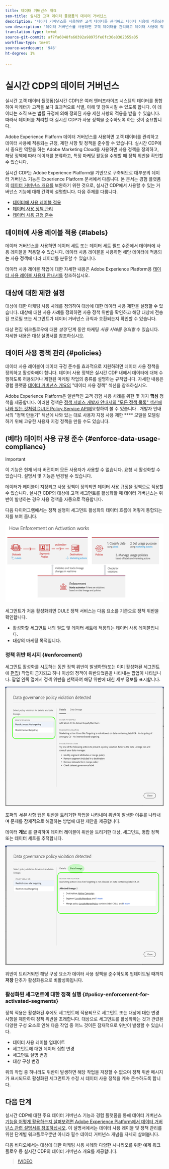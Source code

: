 ```yaml
---
title: 데이터 거버넌스 개요
seo-title: 실시간 고객 데이터 플랫폼의 데이터 거버넌스
description: '데이터 거버넌스를 사용하면 고객 데이터를 관리하고 데이터 사용에 적용되는 규정, 제한 사항 및 정책을 준수할 수 있습니다. '
seo-description: '데이터 거버넌스를 사용하면 고객 데이터를 관리하고 데이터 사용에 적용되는 규정, 제한 사항 및 정책을 준수할 수 있습니다. '
translation-type: tm+mt
source-git-commit: af7fa6048fa60392a98975fe6fc36e8302355a05
workflow-type: tm+mt
source-wordcount: '946'
ht-degree: 1%

---
```



# 실시간 CDP의 데이터 거버넌스

실시간 고객 데이터 플랫폼(실시간 CDP)은 여러 엔터프라이즈 시스템의 데이터를 통합하여 마케터가 고객을 보다 효과적으로 식별, 이해 및 참여시킬 수 있도록 합니다. 이 데이터는 조직 또는 법률 규정에 의해 정의된 사용 제한 사항의 적용을 받을 수 있습니다. 따라서 데이터를 처리할 때 실시간 CDP가 사용 정책을 준수하도록 하는 것이 중요합니다.

Adobe Experience Platform 데이터 거버넌스를 사용하면 고객 데이터를 관리하고 데이터 사용에 적용되는 규정, 제한 사항 및 정책을 준수할 수 있습니다. 실시간 CDP에서 중요한 역할을 하는 Adobe Marketing Cloud를 사용하면 사용 정책을 정의하고, 해당 정책에 따라 데이터를 분류하고, 특정 마케팅 활동을 수행할 때 정책 위반을 확인할 수 있습니다.

실시간 CDP는 Adobe Experience Platform을 기반으로 구축되므로 대부분의 데이터 거버넌스 기능은 Experience Platform 문서에서 다룹니다. 본 문서는 경험 플랫폼의 [데이터 거버넌스 개요를](../../data-governance/home.md) 보완하기 위한 것으로, 실시간 CDP에서 사용할 수 있는 거버넌스 기능에 대해 간략히 설명합니다. 다음 주제를 다룹니다.

* [데이터에 사용 레이블 적용](#labels)
* [데이터 사용 정책 관리](#policies)
* [데이터 사용 규정 준수](#enforcement)

## 데이터에 사용 레이블 적용 {#labels}

데이터 거버넌스를 사용하면 데이터 세트 또는 데이터 세트 필드 수준에서 데이터에 사용 레이블을 적용할 수 있습니다. 데이터 사용 레이블을 사용하면 해당 데이터에 적용되는 사용 정책에 따라 데이터를 분류할 수 있습니다.

데이터 사용 레이블 작업에 대한 자세한 내용은 Adobe Experience Platform용 [데이터 사용 레이블 사용자 안내서를](../../data-governance/labels/overview.md) 참조하십시오.

## 대상에 대한 제한 설정

대상에 대한 마케팅 사용 사례를 정의하여 대상에 대한 데이터 사용 제한을 설정할 수 있습니다. 대상에 대한 사용 사례를 정의하면 사용 정책 위반을 확인하고 해당 대상에 전송된 프로필 또는 세그먼트가 데이터 거버넌스 규칙과 호환되는지 확인할 수 있습니다.

대상 편집 워크플로우에 대한 _설정_ 단계 동안 마케팅 _사용 사례를 정의할_ 수 있습니다. 자세한 내용은 대상 설명서를 참조하십시오.


## 데이터 사용 정책 관리 {#policies}

데이터 사용 레이블이 데이터 규정 준수를 효과적으로 지원하려면 데이터 사용 정책을 정의하고 활성화해야 합니다. 데이터 사용 정책은 실시간 CDP 내에서 데이터에 대해 수행하도록 허용되거나 제한된 마케팅 작업의 종류를 설명하는 규칙입니다. 자세한 내용은 경험 플랫폼 [데이터 거버넌스 개요의](../../data-governance/home.md) &quot;데이터 사용 정책&quot; 섹션을 참조하십시오.

Adobe Experience Platform은 일반적인 고객 경험 사용 사례를 위한 몇 가지 **핵심** 정책을 제공합니다. 이러한 정책은 [정책 서비스 개발자 안내서의 &quot;모든 정책 목록&quot; 섹션에 나와 있는 것처럼 DULE Policy Service API에](https://www.adobe.io/apis/experienceplatform/home/api-reference.html#!acpdr/swagger-specs/dule-policy-service.yaml)요청하여 볼 수 있습니다 [](../../data-governance/policies/overview.md). 개발자 안내서의 &quot;정책 만들기&quot; 섹션에 나와 있는 대로 사용자 지정 사용 제한 **** 모델을 모델링하기 위해 고유한 사용자 지정 정책을 만들 수도 있습니다.

## (베타) 데이터 사용 규정 준수 {#enforce-data-usage-compliance}

>[!IMPORTANT]
>이 기능은 현재 베타 버전이며 모든 사용자가 사용할 수 없습니다. 요청 시 활성화할 수 있습니다. 설명서 및 기능은 변경될 수 있습니다.

데이터가 레이블이 지정되고 사용 정책이 정의되면 데이터 사용 규정을 정책으로 적용할 수 있습니다. 실시간 CDP의 대상에 고객 세그먼트를 활성화할 때 데이터 거버넌스는 위반이 발생하는 경우 사용 정책을 자동으로 적용합니다.

다음 다이어그램에서는 정책 실행이 세그먼트 활성화의 데이터 흐름에 어떻게 통합되는지를 보여 줍니다.

![](assets/enforcement-flow.png)

세그먼트가 처음 활성화되면 DULE 정책 서비스는 다음 요소를 기준으로 정책 위반을 확인합니다.

* 활성화할 세그먼트 내의 필드 및 데이터 세트에 적용되는 데이터 사용 레이블입니다.
* 대상의 마케팅 목적입니다.

### 정책 위반 메시지 {#enforcement}

세그먼트 활성화를 시도하는 동안 정책 위반이 발생하면(또는 이미 활성화된 세그먼트에 [편집](#policy-enforcement-for-activated-segments)) 작업이 금지되고 하나 이상의 정책이 위반되었음을 나타내는 팝업이 나타납니다. 팝업 왼쪽 열에서 정책 위반을 선택하여 해당 위반에 대한 세부 정보를 표시합니다.

![](assets/violation-popover.png)

포퍼의 *세부* 사항 탭은 위반을 트리거한 작업을 나타내며 위반이 발생한 이유를 나타내며 문제를 잠재적으로 해결하는 방법에 대한 제안을 제공합니다.

데이터 **계보** 를 클릭하여 데이터 레이블이 위반을 트리거한 대상, 세그먼트, 병합 정책 또는 데이터 세트를 추적합니다.

![](assets/data-lineage.png)

위반이 트리거되면 해당 구성 요소가 데이터 사용 정책을 준수하도록 업데이트될 때까지 **저장** 단추가 활성화용으로 비활성화됩니다.

### 활성화된 세그먼트에 대한 정책 실행 {#policy-enforcement-for-activated-segments}

정책 적용은 활성화된 후에도 세그먼트에 적용되므로 세그먼트 또는 대상에 대한 변경 사항을 제한하여 정책 위반을 초래합니다. 대상으로 세그먼트를 활성화하는 것과 관련된 다양한 구성 요소로 인해 다음 작업 중 어느 것이든 잠재적으로 위반이 발생할 수 있습니다.

* 데이터 사용 레이블 업데이트
* 세그먼트에 대한 데이터 집합 변경
* 세그먼트 설명 변경
* 대상 구성 변경

위의 작업 중 하나라도 위반이 발생하면 해당 작업을 저장할 수 없으며 정책 위반 메시지가 표시되므로 활성화된 세그먼트가 수정 시 데이터 사용 정책을 계속 준수하도록 합니다.

## 다음 단계

실시간 CDP에 대한 주요 데이터 거버넌스 기능과 경험 플랫폼을 통해 데이터 거버넌스 [기능을 어떻게 활용하는지 살펴보려면 Adobe Experience Platform에서 데이터 거버넌스 관련 설명서를 참조하십시오](../../data-governance/home.md). 이 설명서에서는 데이터 사용 레이블 및 정책 관리를 위한 단계별 워크플로우뿐만 아니라 필수 데이터 거버넌스 개념을 자세히 살펴봅니다.

다음 비디오에서는 대상에 대한 마케팅 사용 사례와 다양한 시나리오를 위한 예제 워크플로우 등 실시간 CDP의 데이터 거버넌스 개요를 제공합니다.

>[!VIDEO](https://video.tv.adobe.com/v/33631?quality=12&learn=on)